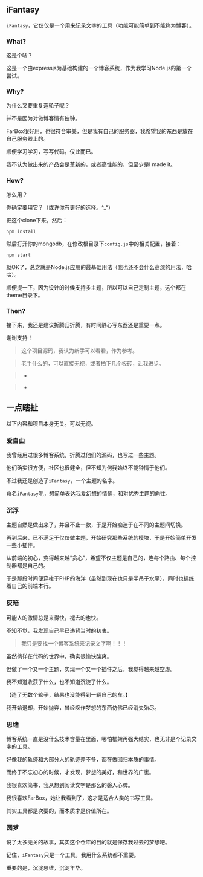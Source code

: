 ## iFantasy

`iFantasy`，它仅仅是一个用来记录文字的工具（功能可能简单到不能称为博客）。

### What?

这是个啥？

这是一个由expressjs为基础构建的一个博客系统，作为我学习Node.js的第一个尝试。

### Why?

为什么又要重复造轮子呢？

并不是因为对做博客情有独钟。

FarBox很好用，也很符合审美，但是我有自己的服务器，我希望我的东西是放在自己服务器上的。

顺便学习学习，写写代码，仅此而已。

我不认为做出来的产品会是革新的，或者高性能的，但至少是I made it。

### How?

怎么用？

你确定要用它？（或许你有更好的选择。^_^）

把这个clone下来，然后：

`npm install`

然后打开你的mongodb，在修改根目录下`config.js`中的相关配置，接着：

`npm start`

就OK了，总之就是Node.js应用的最基础用法（我也还不会什么高深的用法，哈哈）。

顺便提一下，因为设计的时候支持多主题，所以可以自己定制主题，这个都在theme目录下。

### Then?

接下来，我还是建议折腾归折腾，有时间静心写东西还是重要一点。

谢谢支持！

> 这个项目源码，我认为新手可以看看，作为参考。

> 老手什么的，可以直接无视，或者拍下几个板砖，让我进步。

> -

> -

## 一点瞎扯

以下内容和项目本身无关。可以无视。

### 爱自由

我曾经用过很多博客系统，折腾过他们的源码，也写过一些主题。

他们确实很方便，社区也很健全，但不知为何我始终不能钟情于他们。

不过我还是创造了`iFantasy`，一个主题的名字。

命名`iFantasy`呢，想简单表达我爱幻想的情愫，和对优秀主题的向往。

### 沉浮

主题自然是做出来了，并且不止一款，于是开始痴迷于在不同的主题间切换。

再到后来，已不满足于仅仅做主题，开始研究那些系统的模块，于是开始简单开发一些小插件。

从前端的初心，变得越来越“贪心”，希望不仅主题是自己的，连每个路由、每个控制器都是自己的。

于是那段时间便穿梭于PHP的海洋（虽然到现在也只是半吊子水平），同时也操练着自己的前端本行。

### 灰暗

可能人的激情总是来得快，褪去的也快。

不知不觉，我发现自己早已违背当时的初衷。

> 我只是要找一个博客系统来记录文字啊！！！

虽然徜徉在代码的世界中，确实很愉快酸爽。

但做了一个又一个主题，实现一个又一个插件之后，我觉得越来越空虚。

我不知道收获了什么，也不知道沉淀了什么。

【造了无数个轮子，结果也没能得到一辆自己的车。】

我开始退却，开始抛弃，曾经唤作梦想的东西仿佛已经消失殆尽。

### 思绪

博客系统一直是没什么技术含量在里面，哪怕框架再强大结实，也无非是个记录文字的工具。

好像我的轨迹和大部分人的轨迹差不多，都在做回归本质的事情。

而终于不忘初心的时候，才发现，梦想的美好，和世界的广袤。

我很喜欢简书，我从想到阅读文字是那么的磬人心脾。

我很喜欢FarBox，她让我看到了，这才是适合人类的书写工具。

其实工具都是次要的，而本质才是价值所在。

### 圆梦

说了太多无关的故事，其实这个仓库的目的就是保存我过去的梦想吧。

记住，`iFantasy`只是一个工具，我用什么系统都不重要。

重要的是，沉淀思维，沉淀年华。
